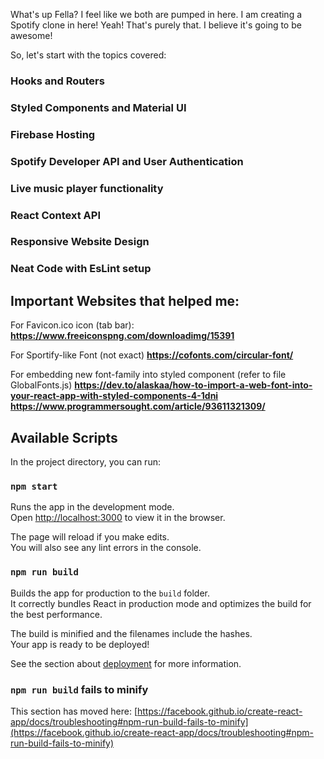 What's up Fella? I feel like we both are pumped in here. I am creating a Spotify clone in here!
Yeah! That's purely that. I believe it's going to be awesome!

So, let's start with the topics covered:

### Hooks and Routers
### Styled Components and Material UI
### Firebase Hosting
### Spotify Developer API and User Authentication
### Live music player functionality
### React Context API
### Responsive Website Design
### Neat Code with EsLint setup


## Important Websites that helped me:

For Favicon.ico icon (tab bar):
__https://www.freeiconspng.com/downloadimg/15391__

For Sportify-like Font (not exact)
__https://cofonts.com/circular-font/__

For embedding new font-family into styled component (refer to file GlobalFonts.js)
__https://dev.to/alaskaa/how-to-import-a-web-font-into-your-react-app-with-styled-components-4-1dni__
__https://www.programmersought.com/article/93611321309/__


## Available Scripts

In the project directory, you can run:

### `npm start`

Runs the app in the development mode.\
Open [http://localhost:3000](http://localhost:3000) to view it in the browser.

The page will reload if you make edits.\
You will also see any lint errors in the console.

### `npm run build`

Builds the app for production to the `build` folder.\
It correctly bundles React in production mode and optimizes the build for the best performance.

The build is minified and the filenames include the hashes.\
Your app is ready to be deployed!

See the section about [deployment](https://facebook.github.io/create-react-app/docs/deployment) for more information.



### `npm run build` fails to minify

This section has moved here: [https://facebook.github.io/create-react-app/docs/troubleshooting#npm-run-build-fails-to-minify](https://facebook.github.io/create-react-app/docs/troubleshooting#npm-run-build-fails-to-minify)
